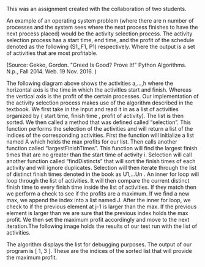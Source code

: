 
This was an assignment created with the collaboration of two students.

An example of an operating system problem (where there are n number of  processes and the system sees where the next process finishes to have the next process placed) would be the activity selection process. The activity selection process has a start time, end time, and the profit of the schedule denoted as the following (S1,,F1, P1) respectively. Where the output is a set of activities that are most profitable.


(Source: Gekko, Gordon. "Greed Is Good? Prove It!" Python Algorithms. N.p., Fall 2014. Web. 19 Nov. 2016. )
 
The following diagram above shows the activities a,...,h where the horizontal axis is the time in which the activitIes start and finish. Whereas the vertical axis is the profit of the certain processes. 
Our implementation of the activity selection process makes use of the algorithm described in the textbook. We first take in the input and read it in as a list of activities organized by ( start time, finish time , profit of activity). The list is then sorted. We then called a method that was defined called “selection”. This function performs the selection of the activities and will return a list of the indices of the corresponding activities. First the function will initialize a list named A which holds the max profits for our list. Then calls another function called “largestFinishTimes”. This function will find the largest finish times that are no greater than the start time of activity i. Selection will call another function called “findDistincts” that will sort the finish times of each activity and will ignore duplicates. Selection will then iterate through the list of distinct finish times denoted in the book as U1,...Un . An inner for loop will loop through the list of activities. It will then compare the current distinct finish time to every finish time inside the list of activities. If they match then we perform a check to see if the profits are a maximum. If we find a new max, we append the index into a list named J. After the inner for loop, we check to if the previous element at j-1 is larger than the max. If the previous element is larger than we are sure that the previous index holds the max profit. We then set the maximum profit accordingly and move to the next iteration.The following image holds the results of our test run with the list of activities. 

 
The algorithm displays the list for debugging purposes. The output of our program is [ 1, 3 ]. These are the indices of the sorted list that will provide the maximum profit. 

